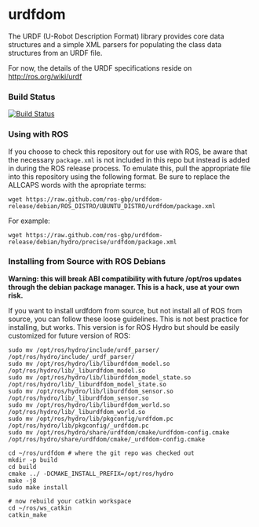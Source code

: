 urdfdom
===========

The URDF (U-Robot Description Format) library provides core data structures and a simple XML parsers for populating the class data structures from an URDF file.

For now, the details of the URDF specifications reside on http://ros.org/wiki/urdf
  
### Build Status
[![Build Status](https://travis-ci.org/ros/urdfdom.png)](https://travis-ci.org/ros/urdfdom)

### Using with ROS

If you choose to check this repository out for use with ROS, be aware that the necessary ``package.xml`` is not 
included in this repo but instead is added in during the ROS release process. To emulate this, pull the appropriate
file into this repository using the following format. Be sure to replace the ALLCAPS words with the apropriate terms:

```
wget https://raw.github.com/ros-gbp/urdfdom-release/debian/ROS_DISTRO/UBUNTU_DISTRO/urdfdom/package.xml
```

For example:
```
wget https://raw.github.com/ros-gbp/urdfdom-release/debian/hydro/precise/urdfdom/package.xml
```

### Installing from Source with ROS Debians

**Warning: this will break ABI compatibility with future /opt/ros updates through the debian package manager. This is a hack, use at your own risk.**

If you want to install urdfdom from source, but not install all of ROS from source, you can follow these loose guidelines.
This is not best practice for installing, but works.
This version is for ROS Hydro but should be easily customized for future version of ROS:

```
sudo mv /opt/ros/hydro/include/urdf_parser/ /opt/ros/hydro/include/_urdf_parser/
sudo mv /opt/ros/hydro/lib/liburdfdom_model.so /opt/ros/hydro/lib/_liburdfdom_model.so
sudo mv /opt/ros/hydro/lib/liburdfdom_model_state.so /opt/ros/hydro/lib/_liburdfdom_model_state.so
sudo mv /opt/ros/hydro/lib/liburdfdom_sensor.so /opt/ros/hydro/lib/_liburdfdom_sensor.so
sudo mv /opt/ros/hydro/lib/liburdfdom_world.so /opt/ros/hydro/lib/_liburdfdom_world.so
sudo mv /opt/ros/hydro/lib/pkgconfig/urdfdom.pc /opt/ros/hydro/lib/pkgconfig/_urdfdom.pc
sudo mv /opt/ros/hydro/share/urdfdom/cmake/urdfdom-config.cmake /opt/ros/hydro/share/urdfdom/cmake/_urdfdom-config.cmake

cd ~/ros/urdfdom # where the git repo was checked out
mkdir -p build
cd build
cmake ../ -DCMAKE_INSTALL_PREFIX=/opt/ros/hydro
make -j8
sudo make install

# now rebuild your catkin workspace
cd ~/ros/ws_catkin
catkin_make
```
